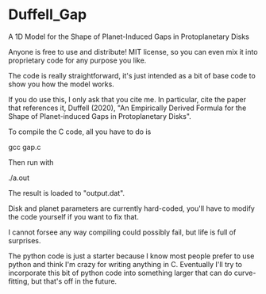 # Duffell_Gap

A 1D Model for the Shape of Planet-Induced Gaps in Protoplanetary Disks

Anyone is free to use and distribute!  MIT license, so you can even mix it into proprietary code for any purpose you like.

The code is really straightforward, it's just intended as a bit of base code to show you how the model works.

If you do use this, I only ask that you cite me.  In particular, cite the paper that references it, Duffell (2020), "An Empirically Derived Formula for the Shape of Planet-induced Gaps in Protoplanetary Disks".

To compile the C code, all you have to do is

gcc gap.c

Then run with

./a.out

The result is loaded to "output.dat".

Disk and planet parameters are currently hard-coded, you'll have to modify the code yourself if you want to fix that.

I cannot forsee any way compiling could possibly fail, but life is full of surprises.


The python code is just a starter because I know most people prefer to use python and think I'm crazy for writing anything in C.  Eventually I'll try to incorporate this bit of python code into something larger that can do curve-fitting, but that's off in the future.


